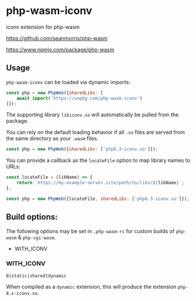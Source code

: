 # php-wasm-iconv

iconv extension for php-wasm

https://github.com/seanmorris/php-wasm

https://www.npmjs.com/package/php-wasm

## Usage

`php-wasm-iconv` can be loaded via dynamic imports:

```javascript
const php = new PhpWeb({sharedLibs: [
    await import('https://unpkg.com/php-wasm-iconv')
]});
```

The supporting library `libiconv.so` will automatically be pulled from the package.

You can rely on the default loading behavior if all `.so` files are served from the same directory as your `.wasm` files.

```javascript
const php = new PhpWeb({sharedLibs: ['php8.3-iconv.so']});
```

You can provide a callback as the `locateFile` option to map library names to URLs:

```javascript
const locateFile = (libName) => {
    return `https://my-example-server.site/path/to/libs/${libName}`;
};

const php = new PhpWeb({locateFile, sharedLibs: ['php8.3-iconv.so']});
```

## Build options:

The following options may be set in `.php-wasm-rc` for custom builds of `php-wasm` & `php-cgi-wasm`.

* WITH_ICONV

### WITH_ICONV

`0|static|shared|dynamic`

When compiled as a `dynamic` extension, this will produce the extension `php-8.𝑥-iconv.so`.

